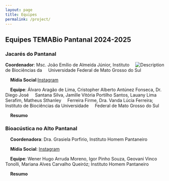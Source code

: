 ```yaml
---
layout: page
title: Equipes
permalink: /project/
---
```

## Equipes TEMABio Pantanal 2024-2025

### **Jacarés do Pantanal**

<img style="float: right;" src="/Users/lms433/Documents/GitHub/Pantanal2024/_images/pp/beng.jpg" alt="Description" style="border-radius: 20px;"> **Coordenador**: Msc. João Emílio de Almeida Júnior, Instituto de Biociências da &nbsp;&nbsp;&nbsp;&nbsp;Universidade Federal de Mato Grosso do Sul


&nbsp;&nbsp;&nbsp;&nbsp;**Mídia Social**:[Instagram](https://www.instagram.com/hey_biologo/)

&nbsp;&nbsp;&nbsp;&nbsp;**Equipe**: Álvaro Aragão de Lima, Cristopher Alberto Antúnez Fonseca, Dr. Diego José &nbsp;&nbsp;&nbsp;&nbsp;Santana Silva, Jamille Vitória Portilho Santos, Lauany Lima Serafim, Matheus Sthanley &nbsp;&nbsp;&nbsp;&nbsp;Ferreira Firme, Dra. Vanda Lúcia Ferreira; Instituto de Biociências da Universidade &nbsp;&nbsp;&nbsp;&nbsp;Federal de Mato Grosso do Sul

&nbsp;&nbsp;&nbsp;&nbsp;**Resumo**



### **Bioacústica no Alto Pantanal**

&nbsp;&nbsp;&nbsp;&nbsp;**Coordenadora**: Dra. Grasiela Porfirio, Instituto Homem Pantaneiro

&nbsp;&nbsp;&nbsp;&nbsp;**Mídia Social**: [Instagram](https://www.instagram.com/atelieverdeinspira/)

&nbsp;&nbsp;&nbsp;&nbsp;**Equipe**: Wener Hugo Arruda Moreno, Igor Pinho Souza, Geovani Vinco Tonolli, Mariana Alves Carvalho Queiróz; Instituto Homem Pantaneiro

&nbsp;&nbsp;&nbsp;&nbsp;**Resumo**
